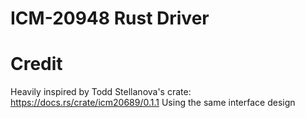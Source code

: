 # ICM-20948 Rust Driver

# Credit
Heavily inspired by Todd Stellanova's crate: https://docs.rs/crate/icm20689/0.1.1
Using the same interface design
